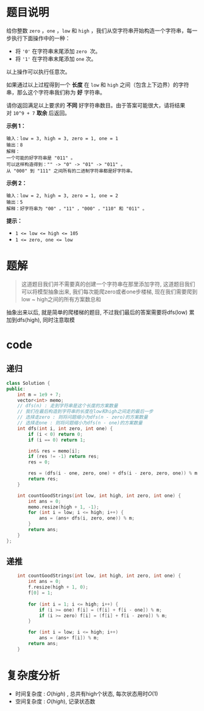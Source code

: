 # 题目说明

给你整数 `zero` ，`one` ，`low` 和 `high` ，我们从空字符串开始构造一个字符串，每一步执行下面操作中的一种：

- 将 `'0'` 在字符串末尾添加 `zero`  次。
- 将 `'1'` 在字符串末尾添加 `one` 次。

以上操作可以执行任意次。

如果通过以上过程得到一个 **长度** 在 `low` 和 `high` 之间（包含上下边界）的字符串，那么这个字符串我们称为 **好** 字符串。

请你返回满足以上要求的 **不同** 好字符串数目。由于答案可能很大，请将结果对 `10^9 + 7` **取余** 后返回。

**示例 1：**

```
输入：low = 3, high = 3, zero = 1, one = 1
输出：8
解释：
一个可能的好字符串是 "011" 。
可以这样构造得到："" -> "0" -> "01" -> "011" 。
从 "000" 到 "111" 之间所有的二进制字符串都是好字符串。
```

**示例 2：**

```
输入：low = 2, high = 3, zero = 1, one = 2
输出：5
解释：好字符串为 "00" ，"11" ，"000" ，"110" 和 "011" 。
```

**提示：**

- `1 <= low <= high <= 105`
- `1 <= zero, one <= low`
# 题解

> 这道题目我们并不需要真的创建一个字符串在那里添加字符, 这道题目我们可以将模型抽象出来, 我们每次能爬zero或者one步楼梯, 现在我们需要爬到low ~ high之间的所有方案数总和

抽象出来以后, 就是简单的爬楼梯的题目, 不过我们最后的答案需要将dfs(low) 累加到dfs(high), 同时注意取模
# code

## 递归

```cpp
class Solution {
public:
    int m = 1e9 + 7;
    vector<int> memo;
    // dfs(n) : 走到字符串是这个长度的方案数量
    // 我们在最后构造到字符串的长度在low和high之间走的最后一步
    // 选择走zero : 则将问题缩小为dfs(n - zero)的方案数量
    // 选择走one : 则将问题缩小为dfs(n - one)的方案数量
    int dfs(int i, int zero, int one) {
        if (i < 0) return 0;
        if (i == 0) return 1;

        int& res = memo[i];
        if (res != -1) return res;
        res = 0;

        res = (dfs(i - one, zero, one) + dfs(i - zero, zero, one)) % m;
        return res;
    }

    int countGoodStrings(int low, int high, int zero, int one) {
        int ans = 0;
        memo.resize(high + 1, -1);
        for (int i = low; i <= high; i++) {
            ans = (ans+ dfs(i, zero, one)) % m;
        }
        return ans;
    }
};
```

## 递推

```cpp
    int countGoodStrings(int low, int high, int zero, int one) {
        int ans = 0;
        f.resize(high + 1, 0);
        f[0] = 1;
        
        for (int i = 1; i <= high; i++) {
            if (i >= one) f[i] = (f[i] + f[i - one]) % m;
            if (i >= zero) f[i] = (f[i] + f[i - zero]) % m;
        }

        for (int i = low; i <= high; i++) 
            ans = (ans+ f[i]) % m;
        return ans;
    }
```

# 复杂度分析

- 时间复杂度 : $O(high)$ , 总共有high个状态, 每次状态用时$O(1)$
- 空间复杂度 : $O(high)$, 记录状态数